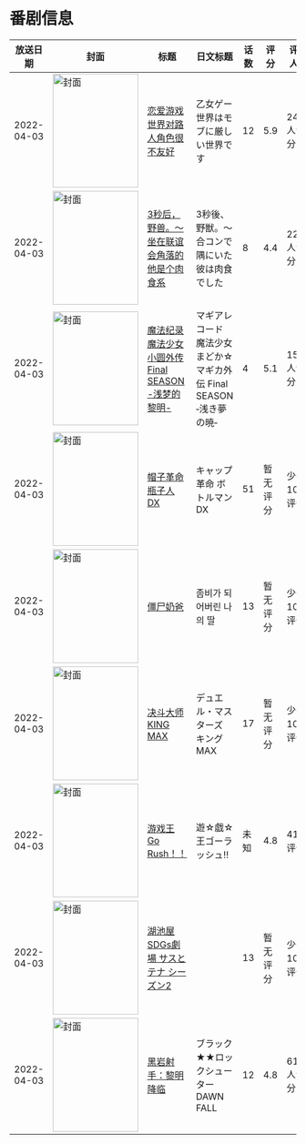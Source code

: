 # 番剧信息

|放送日期|封面|标题|日文标题|话数|评分|评分人数|
|---|---|---|---|---|---|---|
|2022-04-03|<img src="https://lain.bgm.tv/pic/cover/c/38/2b/359980_JRjE0.jpg" alt="封面" style="width:150px;height:200px;object-fit:cover;">|[恋爱游戏世界对路人角色很不友好](https://bangumi.tv/subject/359980)|乙女ゲー世界はモブに厳しい世界です|12|5.9|2449人评分|
|2022-04-03|<img src="https://bangumi.tv/img/no_icon_subject.png" alt="封面" style="width:150px;height:200px;object-fit:cover;">|[3秒后，野兽。～坐在联谊会角落的他是个肉食系](https://bangumi.tv/subject/354246)|3秒後、野獣。～合コンで隅にいた彼は肉食でした|8|4.4|226人评分|
|2022-04-03|<img src="https://lain.bgm.tv/pic/cover/c/0e/2c/339998_Rokv8.jpg" alt="封面" style="width:150px;height:200px;object-fit:cover;">|[魔法纪录 魔法少女小圆外传 Final SEASON -浅梦的黎明-](https://bangumi.tv/subject/339998)|マギアレコード 魔法少女まどか☆マギカ外伝 Final SEASON ‐浅き夢の暁‐|4|5.1|1565人评分|
|2022-04-03|<img src="https://lain.bgm.tv/pic/cover/c/9d/ee/372925_b0q8j.jpg" alt="封面" style="width:150px;height:200px;object-fit:cover;">|[帽子革命瓶子人 DX](https://bangumi.tv/subject/372925)|キャップ革命 ボトルマンDX|51|暂无评分|少于10人评分|
|2022-04-03|<img src="https://lain.bgm.tv/pic/cover/c/bb/12/377133_Hccz3.jpg" alt="封面" style="width:150px;height:200px;object-fit:cover;">|[僵尸奶爸](https://bangumi.tv/subject/377133)|좀비가 되어버린 나의 딸|13|暂无评分|少于10人评分|
|2022-04-03|<img src="https://lain.bgm.tv/pic/cover/c/22/aa/396444_tQr2q.jpg" alt="封面" style="width:150px;height:200px;object-fit:cover;">|[决斗大师 KING MAX](https://bangumi.tv/subject/396444)|デュエル・マスターズ キングMAX|17|暂无评分|少于10人评分|
|2022-04-03|<img src="https://lain.bgm.tv/pic/cover/c/bd/00/362997_GMGCF.jpg" alt="封面" style="width:150px;height:200px;object-fit:cover;">|[游戏王 Go Rush！！](https://bangumi.tv/subject/362997)|遊☆戯☆王ゴーラッシュ!!|未知|4.8|41人评分|
|2022-04-03|<img src="https://lain.bgm.tv/pic/cover/c/9e/53/402216_3ZmJq.jpg" alt="封面" style="width:150px;height:200px;object-fit:cover;">|[湖池屋SDGs劇場 サスとテナ シーズン2](https://bangumi.tv/subject/402216)||13|暂无评分|少于10人评分|
|2022-04-03|<img src="https://lain.bgm.tv/pic/cover/c/56/b3/349465_Kn92j.jpg" alt="封面" style="width:150px;height:200px;object-fit:cover;">|[黑岩射手：黎明降临](https://bangumi.tv/subject/349465)|ブラック★★ロックシューター DAWN FALL|12|4.8|611人评分|
